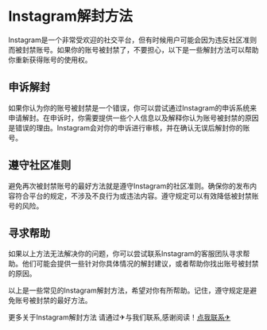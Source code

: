 # Instagram解封方法

Instagram是一个非常受欢迎的社交平台，但有时候用户可能会因为违反社区准则而被封禁账号。如果你的账号被封禁了，不要担心，以下是一些解封方法可以帮助你重新获得账号的使用权。

## 申诉解封

如果你认为你的账号被封禁是一个错误，你可以尝试通过Instagram的申诉系统来申请解封。在申诉时，你需要提供一些个人信息以及解释你认为账号被封禁的原因是错误的理由。Instagram会对你的申诉进行审核，并在确认无误后解封你的账号。

## 遵守社区准则

避免再次被封禁账号的最好方法就是遵守Instagram的社区准则。确保你的发布内容符合平台的规定，不涉及不良行为或违法内容。遵守规定可以有效降低被封禁账号的风险。

## 寻求帮助

如果以上方法无法解决你的问题，你可以尝试联系Instagram的客服团队寻求帮助。他们可能会提供一些针对你具体情况的解封建议，或者帮助你找出账号被封禁的原因。

以上是一些常见的Instagram解封方法，希望对你有所帮助。记住，遵守规定是避免账号被封禁的最好方法。

更多关于Instagram解封方法 请通过✈与我们联系,感谢阅读！[点我联系✈](https://dev.G208.com)
